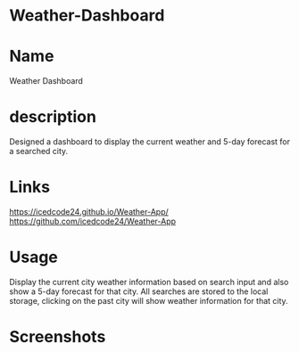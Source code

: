# Weather-Dashboard

# Name
Weather Dashboard
# description
Designed a dashboard to display the current weather and 5-day forecast for a searched city.
# Links
https://icedcode24.github.io/Weather-App/
https://github.com/icedcode24/Weather-App
# Usage
Display the current city weather information based on search input and also show a 5-day forecast for that city. All searches are stored to the local storage, clicking on the past city will show weather information for that city. 
# Screenshots
